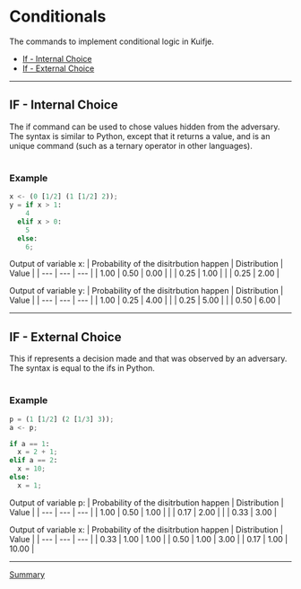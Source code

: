 # Conditionals

The commands to implement conditional logic in Kuifje.

- [If - Internal Choice](#if---internal---choice)
- [If - External Choice](#if---external---choice)

---

## IF - Internal Choice

The if command can be used to chose values hidden from the adversary.
The syntax is similar to Python, except that it returns a value, and is an unique command (such as a ternary operator in other languages).

#

### Example

```python
x <- (0 [1/2] (1 [1/2] 2));
y = if x > 1: 
    4
  elif x > 0:
    5
  else:
    6;
```

Output of variable x:
| Probability of the disitrbution happen | Distribution | Value | 
| --- | --- | --- |
| 1.00 | 0.50 | 0.00 |
| | 0.25 | 1.00 |
| | 0.25 | 2.00 |

Output of variable y:
| Probability of the disitrbution happen | Distribution | Value | 
| --- | --- | --- |
| 1.00 | 0.25 | 4.00 |
| | 0.25 | 5.00 |
| | 0.50 | 6.00 |

---

## IF - External Choice

This if represents a decision made and that was observed by an adversary.
The syntax is equal to the ifs in Python.

#

### Example

```python
p = (1 [1/2] (2 [1/3] 3));
a <- p;

if a == 1:
  x = 2 + 1; 
elif a == 2:
  x = 10;
else:
  x = 1;
```

Output of variable p:
| Probability of the disitrbution happen | Distribution | Value | 
| --- | --- | --- |
| 1.00 | 0.50 | 1.00 |
| | 0.17 | 2.00 |
| | 0.33 | 3.00 |

Output of variable x:
| Probability of the disitrbution happen | Distribution | Value | 
| --- | --- | --- |
| 0.33 | 1.00 | 1.00 |
| 0.50 | 1.00 | 3.00 |
| 0.17 | 1.00 | 10.00 |

---

[Summary](https://github.com/gleisonsdm/Kuifje-Documentation)
